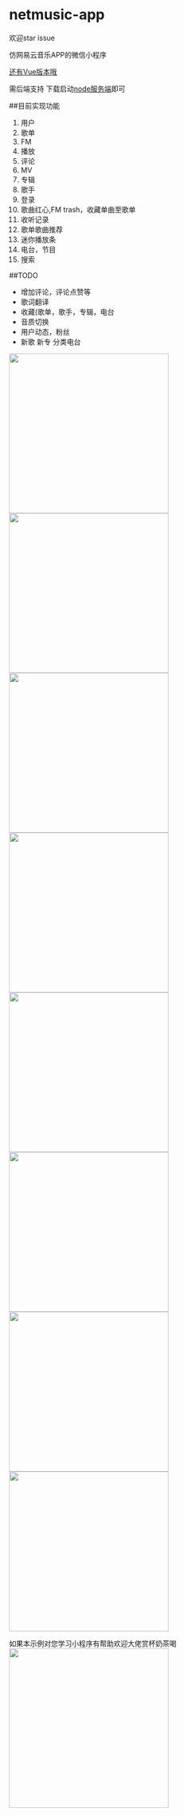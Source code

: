 # netmusic-app
欢迎star issue

仿网易云音乐APP的微信小程序

[还有Vue版本哦](https://github.com/sqaiyan/neteasemusic)

需后端支持
下载启动[node服务端](https://github.com/sqaiyan/netmusic-node)即可

##目前实现功能

1. 用户
2. 歌单
3. FM
4. 播放
5. 评论
6. MV
7. 专辑
8. 歌手
9. 登录
10. 歌曲红心,FM trash，收藏单曲至歌单
11. 收听记录
12. 歌单歌曲推荐
13. 迷你播放条
14. 电台，节目
15. 搜索

##TODO

* 增加评论，评论点赞等 
* 歌词翻译
* 收藏(歌单，歌手，专辑，电台
* 音质切换
* 用户动态，粉丝
* 新歌 新专 分类电台
 
<image width="320" src="https://github.com/sqaiyan/NeteaseMusicWxMiniApp/raw/master/screenshot/IMG_4271.PNG"/>
<image width="320" src="https://github.com/sqaiyan/NeteaseMusicWxMiniApp/raw/master/screenshot/IMG_4279.PNG"/>
<image width="320" src="https://github.com/sqaiyan/NeteaseMusicWxMiniApp/raw/master/screenshot/IMG_4274.PNG"/>
<image width="320" src="https://github.com/sqaiyan/NeteaseMusicWxMiniApp/raw/master/screenshot/IMG_4272.PNG"/>
<image width="320" src="https://github.com/sqaiyan/NeteaseMusicWxMiniApp/raw/master/screenshot/IMG_4276.PNG"/>
<image width="320" src="https://github.com/sqaiyan/NeteaseMusicWxMiniApp/raw/master/screenshot/IMG_4277.PNG"/>
<image width="320" src="https://github.com/sqaiyan/NeteaseMusicWxMiniApp/raw/master/screenshot/IMG_4275.PNG"/>
<image width="320" src="https://github.com/sqaiyan/NeteaseMusicWxMiniApp/raw/master/screenshot/IMG_4273.PNG"/>

如果本示例对您学习小程序有帮助欢迎大佬赏杯奶茶喝
<image width="320" src="http://7vik7b.com1.z0.glb.clouddn.com/MZU%7D0Z%7D_GDRA~W0@$WQSD%5B0.png"/>



